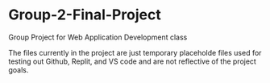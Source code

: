 # Group-2-Final-Project
Group Project for Web Application Development class

The files currently in the project are just temporary placeholde files used for testing out Github, Replit, and VS code and are not reflective of the project goals. 
